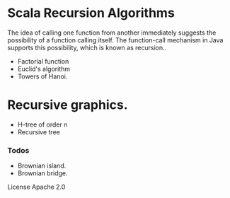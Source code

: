 # Scala Recursion Algorithms

The idea of calling one function from another immediately suggests the possibility of a function calling itself. The function-call mechanism in Java supports this possibility, which is known as recursion..

  - Factorial function
  - Euclid's algorithm
  - Towers of Hanoi.

# Recursive graphics.

  - H-tree of order n
  - Recursive tree

### Todos

 - Brownian island.
 - Brownian bridge.

License
Apache 2.0
